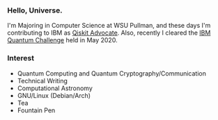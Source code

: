 ### Hello, Universe.  
I'm Majoring in Computer Science at WSU Pullman, and these days I'm contributing to IBM as [Qiskit Advocate](https://www.youracclaim.com/badges/b7a6ac06-8256-41cc-90ed-4d53341c00c6/public_url). Also, recently I cleared the [IBM Quantum Challenge](https://www.youracclaim.com/badges/fa1e1849-c349-43ce-b461-ba728d1ed3b9/public_url) held in May 2020.

### Interest
* Quantum Computing and Quantum Cryptography/Communication
* Technical Writing
* Computational Astronomy
* GNU/Linux (Debian/Arch)
* Tea
* Fountain Pen
